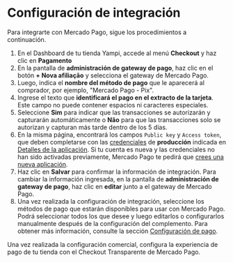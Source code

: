 # Configuración de integración
 
Para integrarte con Mercado Pago, sigue los procedimientos a continuación.
 
1. En el Dashboard de tu tienda Yampi, accede al menú **Checkout**  y haz clic en **Pagamento**
2. En la pantalla de **administración de gateway de pago**, haz clic en el botón **+ Nova afiliação** y selecciona el gateway de Mercado Pago.
3. Luego, indica el **nombre del método de pago** que le aparecerá al comprador, por ejemplo, "Mercado Pago - Pix".
4. Ingrese el texto que **identificará el pago en el extracto de la tarjeta**. Este campo no puede contener espacios ni caracteres especiales.
5. Seleccione **Sim** para indicar que las transacciones se autorizarán y capturarán automáticamente o **Não** para que las transacciones solo se autorizan y capturan más tarde dentro de los 5 días.
6. En la misma página, encontrará los campos `Public key` y `Access token`, que deben completarse con las [credenciales](/developers/es/guides/additional-content/your-integrations/credentials) de **producción** indicada en [Detalles de la aplicación](/developers/es/guides/additional-content/your-integrations/application-details). Si tu cuenta es nueva y las credenciales no han sido activadas previamente, Mercado Pago te pedirá que [crees una nueva aplicación](/developers/es/guides/additional-content/your-integrations/dashboard).
7. Haz clic en **Salvar** para confirmar la información de integración. Para cambiar la información ingresada, en la pantalla de **administración de gateway de pago**, haz clic en **editar** junto a el gateway de Mercado Pago.
8. Una vez realizada la configuración de integración, seleccione los métodos de pago que estarán disponibles para usar con Mercado Pago. Podrá seleccionar todos los que desee y luego editarlos o configurarlos manualmente después de la configuración del complemento. Para obtener más información, consulte la sección [Configuración de pago](/developers/es/docs/yampi/payment-configuration/checkout-transparente).

Una vez realizada la configuración comercial, configura la experiencia de pago de tu tienda con el Checkout Transparente de Mercado Pago.